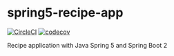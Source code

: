 # spring5-recipe-app

[![CircleCI](https://circleci.com/gh/gaetanBloch/spring5-recipe-app.svg?style=svg)](https://circleci.com/gh/gaetanBloch/spring5-recipe-app)
[![codecov](https://codecov.io/gh/gaetanBloch/spring5-recipe-app/branch/master/graph/badge.svg)](https://codecov.io/gh/gaetanBloch/spring5-recipe-app)

Recipe application with Java Spring 5 and Spring Boot 2

